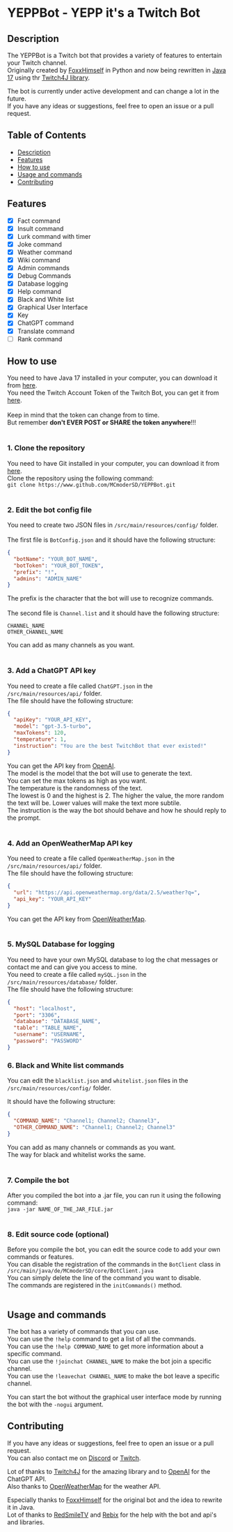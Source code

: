 # YEPPBot - YEPP it's a Twitch Bot

## Description

The YEPPBot is a Twitch bot that provides a variety of features to entertain your Twitch channel. <br>
Originally created by [FoxxHimself](https://github.com/lennartfu) in Python and now being rewritten
in [Java 17](https://www.oracle.com/de/java/technologies/downloads/#java17) using
thr [Twitch4J library](https://twitch4j.github.io/).

The bot is currently under active development and can change a lot in the future. <br>
If you have any ideas or suggestions, feel free to open an issue or a pull request.

## Table of Contents
- [Description](#description)
- [Features](#features)
- [How to use](#how-to-use)
- [Usage and commands](#usage-and-commands)
- [Contributing](#contributing)

## Features

- [x] Fact command
- [x] Insult command
- [x] Lurk command with timer
- [x] Joke command
- [x] Weather command
- [x] Wiki command
- [x] Admin commands
- [x] Debug Commands
- [x] Database logging
- [x] Help command
- [x] Black and White list
- [x] Graphical User Interface
- [x] Key
- [x] ChatGPT command
- [x] Translate command
- [ ] Rank command

## How to use

You need to have Java 17 installed in your computer, you can download it
from [here](https://www.oracle.com/uk/java/technologies/downloads/#java17). <br>
You need the Twitch Account Token of the Twitch Bot, you can get it from [here](https://twitchapps.com/tmi/).<br> <br>
Keep in mind that the token can change from to time. <br>
But remember **don't EVER POST or SHARE the token anywhere**!!! <br> <br>

### 1. Clone the repository

You need to have Git installed in your computer, you can download it from [here](https://git-scm.com/downloads). <br>
Clone the repository using the following command: <br>
```git clone https://www.github.com/MCmoderSD/YEPPBot.git ``` <br> <br>

### 2. Edit the bot config file

You need to create two JSON files in ```/src/main/resources/config/``` folder. <br> <br>
The first file is ```BotConfig.json``` and it should have the following structure: <br>

```json
{
  "botName": "YOUR_BOT_NAME",
  "botToken": "YOUR_BOT_TOKEN",
  "prefix": "!", 
  "admins": "ADMIN_NAME"
}
```

The prefix is the character that the bot will use to recognize commands. <br> <br>
The second file is ```Channel.list``` and it should have the following structure: <br>

```
CHANNEL_NAME
OTHER_CHANNEL_NAME
```

You can add as many channels as you want. <br> <br>

### 3. Add a ChatGPT API key

You need to create a file called ```ChatGPT.json``` in the ```/src/main/resources/api/``` folder. <br>
The file should have the following structure: <br>

```json
{
  "apiKey": "YOUR_API_KEY",
  "model": "gpt-3.5-turbo",
  "maxTokens": 120,
  "temperature": 1,
  "instruction": "You are the best TwitchBot that ever existed!"
}
```

You can get the API key from [OpenAI](https://platform.openai.com/signup). <br>
The model is the model that the bot will use to generate the text. <br>
You can set the max tokens as high as you want. <br>
The temperature is the randomness of the text. <br>
The lowest is 0 and the highest is 2. The higher the value, the more random the text will be. Lower values will make the text more subtile. <br>
The instruction is the way the bot should behave and how he should reply to the prompt. <br> <br>

### 4. Add an OpenWeatherMap API key

You need to create a file called ```OpenWeatherMap.json``` in the ```/src/main/resources/api/``` folder. <br>
The file should have the following structure: <br>

```json
{
  "url": "https://api.openweathermap.org/data/2.5/weather?q=",
  "api_key": "YOUR_API_KEY"
}
```


You can get the API key from [OpenWeatherMap](https://openweathermap.org/api). <br> <br>

### 5. MySQL Database for logging

You need to have your own MySQL database to log the chat messages or contact me and can give you access to mine. <br>
You need to create a file called ```mySQL.json``` in the ```/src/main/resources/database/``` folder. <br>
The file should have the following structure: <br>

```json
{
  "host": "localhost",
  "port": "3306",
  "database": "DATABASE_NAME",
  "table": "TABLE_NAME",
  "username": "USERNAME",
  "password": "PASSWORD"
}
```

### 6. Black and White list commands

You can edit the ```blacklist.json``` and ```whitelist.json```  files in the ```/src/main/resources/config/``` folder. <br>

It should have the following structure: <br>

```json
{
  "COMMAND_NAME": "Channel1; Channel2; Channel3",
  "OTHER_COMMAND_NAME": "Channel1; Channel2; Channel3"
}
```

You can add as many channels or commands as you want. <br>
The way for black and whitelist works the same. <br> <br>

### 7. Compile the bot
After you compiled the bot into a .jar file, you can run it using the following command: <br>
```java -jar NAME_OF_THE_JAR_FILE.jar``` <br> <br>

### 8. Edit source code (optional)

Before you compile the bot, you can edit the source code to add your own commands or features. <br>
You can disable the registration of the commands in the ```BotClient``` class in ```/src/main/java/de/MCmoderSD/core/BotClient.java``` <br>
You can simply delete the line of the command you want to disable. <br>
The commands are registered in the ```initCommands()``` method. <br> <br>

## Usage and commands

The bot has a variety of commands that you can use. <br>
You can use the ```!help``` command to get a list of all the commands. <br>
You can use the ```!help COMMAND_NAME``` to get more information about a specific command. <br>
You can use the ```!joinchat CHANNEL_NAME``` to make the bot join a specific channel. <br>
You can use the ```!leavechat CHANNEL_NAME``` to make the bot leave a specific channel. <br>

You can start the bot without the graphical user interface mode by running the bot with the ```-nogui``` argument. <br>

## Contributing
If you have any ideas or suggestions, feel free to open an issue or a pull request. <br>
You can also contact me on [Discord](https://www.mcmodersd.de/dc) or [Twitch](https://www.twitch.tv/mcmodersd). 

Lot of thanks to [Twitch4J](https://twitch4j.github.io/) for the amazing library and to [OpenAI](https://platform.openai.com/signup) for the ChatGPT API. <br>
Also thanks to [OpenWeatherMap](https://openweathermap.org/api) for the weather API. <br>

Especially thanks to [FoxxHimself](https://github.com/lennartfu) for the original bot and the idea to rewrite it in Java. <br>
Lot of thanks to [RedSmileTV](https://github.com/redsmiletv) and [Rebix](https://github.com/reebix) for the help with the bot and api's and libraries. <br>